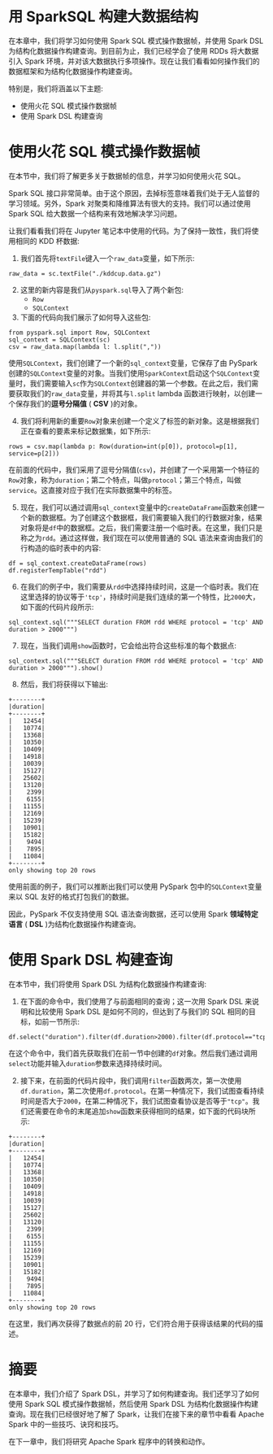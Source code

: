 # 用 SparkSQL 构建大数据结构

在本章中，我们将学习如何使用 Spark SQL 模式操作数据帧，并使用 Spark DSL 为结构化数据操作构建查询。到目前为止，我们已经学会了使用 RDDs 将大数据引入 Spark 环境，并对该大数据执行多项操作。现在让我们看看如何操作我们的数据框架和为结构化数据操作构建查询。

特别是，我们将涵盖以下主题:

*   使用火花 SQL 模式操作数据帧
*   使用 Spark DSL 构建查询

# 使用火花 SQL 模式操作数据帧

在本节中，我们将了解更多关于数据帧的信息，并学习如何使用火花 SQL。

Spark SQL 接口非常简单。由于这个原因，去掉标签意味着我们处于无人监督的学习领域。另外，Spark 对聚类和降维算法有很大的支持。我们可以通过使用 Spark SQL 给大数据一个结构来有效地解决学习问题。

让我们看看我们将在 Jupyter 笔记本中使用的代码。为了保持一致性，我们将使用相同的 KDD 杯数据:

1.  我们首先将`textFile`键入一个`raw_data`变量，如下所示:

```
raw_data = sc.textFile("./kddcup.data.gz")
```

2.  这里的新内容是我们从`pyspark.sql`导入了两个新包:
    *   `Row`
    *   `SQLContext`
3.  下面的代码向我们展示了如何导入这些包:

```
from pyspark.sql import Row, SQLContext
sql_context = SQLContext(sc)
csv = raw_data.map(lambda l: l.split(","))
```

使用`SQLContext`，我们创建了一个新的`sql_context`变量，它保存了由 PySpark 创建的`SQLContext`变量的对象。当我们使用`SparkContext`启动这个`SQLContext`变量时，我们需要输入`sc`作为`SQLContext`创建器的第一个参数。在此之后，我们需要获取我们的`raw_data`变量，并将其与`l.split` lambda 函数进行映射，以创建一个保存我们的**逗号分隔值** ( **CSV** )的对象。

4.  我们将利用新的重要`Row`对象来创建一个定义了标签的新对象。这是根据我们正在查看的要素来标记数据集，如下所示:

```
rows = csv.map(lambda p: Row(duration=int(p[0]), protocol=p[1], service=p[2]))
```

在前面的代码中，我们采用了逗号分隔值(`csv`)，并创建了一个采用第一个特征的`Row`对象，称为`duration`；第二个特点，叫做`protocol`；第三个特点，叫做`service`。这直接对应于我们在实际数据集中的标签。

5.  现在，我们可以通过调用`sql_context`变量中的`createDataFrame`函数来创建一个新的数据框。为了创建这个数据框，我们需要输入我们的行数据对象，结果对象将是`df`中的数据框。之后，我们需要注册一个临时表。在这里，我们只是称之为`rdd`。通过这样做，我们现在可以使用普通的 SQL 语法来查询由我们的行构造的临时表中的内容:

```
df = sql_context.createDataFrame(rows)
df.registerTempTable("rdd")
```

6.  在我们的例子中，我们需要从`rdd`中选择持续时间，这是一个临时表。我们在这里选择的协议等于`'tcp'`，持续时间是我们连续的第一个特性，比`2000`大，如下面的代码片段所示:

```
sql_context.sql("""SELECT duration FROM rdd WHERE protocol = 'tcp' AND duration > 2000""")
```

7.  现在，当我们调用`show`函数时，它会给出符合这些标准的每个数据点:

```
sql_context.sql("""SELECT duration FROM rdd WHERE protocol = 'tcp' AND duration > 2000""").show()
```

8.  然后，我们将获得以下输出:

```
+--------+
|duration|
+--------+
|   12454|
|   10774|
|   13368|
|   10350|
|   10409|
|   14918|
|   10039|
|   15127|
|   25602|
|   13120|
|    2399|
|    6155|
|   11155|
|   12169|
|   15239|
|   10901|
|   15182|
|    9494|
|    7895|
|   11084|
+--------+
only showing top 20 rows
```

使用前面的例子，我们可以推断出我们可以使用 PySpark 包中的`SQLContext`变量来以 SQL 友好的格式打包我们的数据。

因此，PySpark 不仅支持使用 SQL 语法查询数据，还可以使用 Spark **领域特定语言** ( **DSL** )为结构化数据操作构建查询。

# 使用 Spark DSL 构建查询

在本节中，我们将使用 Spark DSL 为结构化数据操作构建查询:

1.  在下面的命令中，我们使用了与前面相同的查询；这一次用 Spark DSL 来说明和比较使用 Spark DSL 是如何不同的，但达到了与我们的 SQL 相同的目标，如前一节所示:

```
df.select("duration").filter(df.duration>2000).filter(df.protocol=="tcp").show()
```

在这个命令中，我们首先获取我们在前一节中创建的`df`对象。然后我们通过调用`select`功能并输入`duration`参数来选择持续时间。

2.  接下来，在前面的代码片段中，我们调用`filter`函数两次，第一次使用`df.duration`，第二次使用`df.protocol`。在第一种情况下，我们试图查看持续时间是否大于`2000`，在第二种情况下，我们试图查看协议是否等于`"tcp"`。我们还需要在命令的末尾追加`show`函数来获得相同的结果，如下面的代码块所示:

```
+--------+
|duration|
+--------+
|   12454|
|   10774|
|   13368|
|   10350|
|   10409|
|   14918|
|   10039|
|   15127|
|   25602|
|   13120|
|    2399|
|    6155|
|   11155|
|   12169|
|   15239|
|   10901|
|   15182|
|    9494|
|    7895|
|   11084|
+--------+
only showing top 20 rows
```

在这里，我们再次获得了数据点的前 20 行，它们符合用于获得该结果的代码的描述。

# 摘要

在本章中，我们介绍了 Spark DSL，并学习了如何构建查询。我们还学习了如何使用 Spark SQL 模式操作数据帧，然后使用 Spark DSL 为结构化数据操作构建查询。现在我们已经很好地了解了 Spark，让我们在接下来的章节中看看 Apache Spark 中的一些技巧、诀窍和技巧。

在下一章中，我们将研究 Apache Spark 程序中的转换和动作。